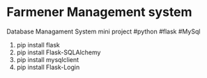 # Farmener Management system
Database Managament System mini project 
#python
#flask
#MySql
1. pip install flask
2. pip install Flask-SQLAlchemy
3. pip install mysqlclient
4. pip install Flask-Login

